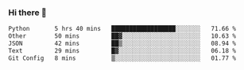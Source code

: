 ### Hi there 👋

<!--START_SECTION:waka-->

```txt
Python       5 hrs 40 mins   ██████████████████░░░░░░░   71.66 %
Other        50 mins         ██▓░░░░░░░░░░░░░░░░░░░░░░   10.63 %
JSON         42 mins         ██▒░░░░░░░░░░░░░░░░░░░░░░   08.94 %
Text         29 mins         █▓░░░░░░░░░░░░░░░░░░░░░░░   06.18 %
Git Config   8 mins          ▒░░░░░░░░░░░░░░░░░░░░░░░░   01.77 %
```

<!--END_SECTION:waka-->
